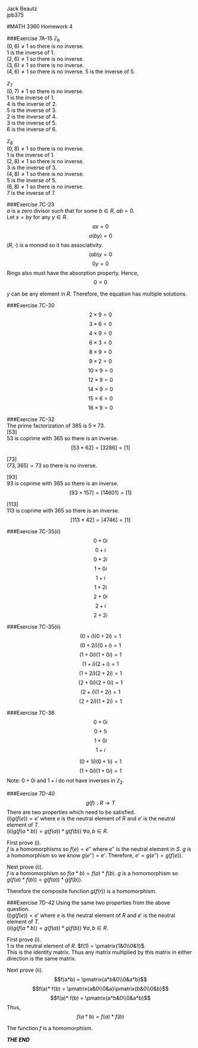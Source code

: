<font color = "black">  

Jack Beautz  
jpb375  

#MATH 3360 Homework 4

###Exercise 7A-15
$\mathbb Z_6$  
$(0,6)\neq 1$ so there is no inverse.  
1 is the inverse of 1.  
$(2,6)\neq 1$ so there is no inverse.  
$(3,6)\neq 1$ so there is no inverse.  
$(4,6)\neq 1$ so there is no inverse.
5 is the inverse of 5.  

$\mathbb Z_7$  
$(0,7)\neq 1$ so there is no inverse.  
1 is the inverse of 1.  
4 is the inverse of 2.  
5 is the inverse of 3.  
2 is the inverse of 4.  
3 is the inverse of 5.  
6 is the inverse of 6.  

$\mathbb Z_8$  
$(0,8)\neq 1$ so there is no inverse.  
1 is the inverse of 1.  
$(2,8)\neq 1$ so there is no inverse.  
3 is the inverse of 3.  
$(4,8)\neq 1$ so there is no inverse.  
5 is the inverse of 5.  
$(6,8)\neq 1$ so there is no inverse.  
7 is the inverse of 7.  

###Exercise 7C-23  
$a$ is a zero divisor such that for some $b\in R$, $ab=0$.  
Let $x = by$ for any $y\in R$.  
$$ax = 0$$
$$a(by)=0$$
$(R,\cdot)$ is a monoid so it has associativity.  
$$(ab)y=0$$
$$0y=0$$
Rings also must have the absorption property. Hence,
$$0=0$$

$y$ can be any element in $R$. Therefore, the equation has multiple solutions.  

###Exercise 7C-30  
$$2\times 9=0$$
$$3\times 6=0$$
$$4\times 9=0$$
$$6\times 3=0$$
$$8\times 9=0$$
$$9\times 2=0$$
$$10\times 9=0$$
$$12\times 9=0$$
$$14\times 9=0$$
$$15\times 6=0$$
$$16\times 9=0$$


###Exercise 7C-32  
The prime factorization of $365$ is $5\times73$.  
$[53]$  
$53$ is coprime with $365$ so there is an inverse.  
$$[53\times 62] = [3286]= [1]$$

$[73]$  
$(73,365) = 73$ so there is no inverse.   

$[93]$  
$93$ is coprime with $365$ so there is an inverse.  
$$[93\times 157]=[14601]=[1]$$

$[113]$  
$113$ is coprime with $365$ so there is an inverse.  
$$[113\times 42]=[4746]=[1]$$

###Exercise 7C-35(ii)
$$0+0i$$
$$0+i$$
$$0+2i$$
$$1+0i$$
$$1+i$$
$$1+2i$$
$$2+0i$$
$$2+i$$
$$2+2i$$

###Exercise 7C-35(ii)
$$(0+i)(0+2i) = 1$$
$$(0+2i)(0+i) = 1$$
$$(1+0i)(1+0i) = 1$$
$$(1+i)(2+i) = 1$$
$$(1+2i)(2+2i) = 1$$
$$(2+0i)(2+0i)=1$$
$$(2+i)(1+2i)=1$$
$$(2+2i)(1+2i)=1$$

###Exercise 7C-36
$$0+0i$$
$$0+1i$$
$$1+0i$$
$$1+i$$

$$(0+1i)(0+1i) = 1$$
$$(1+0i)(1+0i) = 1$$
Note: $0+0i$ and $1+i$ do not have inverses in $\mathbb{Z}_2$.  

###Exercise 7D-40
$$g(f): R\to T$$
There are two properties which need to be satisfied.  
(i)$g(f(e))=e'$ where $e$ is the neutral element of $R$ and $e'$ is the neutral element of $T$.  
(ii)$g(f(a*b))=g(f(a))* g(f(b))$ $\forall a,b\in R$.  

First prove (i).  
$f$ is a homomorphisms so $f(e) = e''$ where $e''$ is the neutral element in $S$. $g$ is a homomorphism so we know $g(e'') = e'$. Therefore, $e' = g(e'') = g(f(e))$.  

Next prove (ii).  
$f$ is a homomorphism so $f(a*b)=f(a)* f(b)$. $g$ is a homomorphism so $g(f(a)* f(b)) = g(f(a))* g(f(b))$.  

Therefore the composite function $g(f(r))$ is a homomorphism.  

###Exercise 7D-42
Using the same two properties from the above question.  
(i)$g(f(e))=e'$ where $e$ is the neutral element of $R$ and $e'$ is the neutral element of $T$.  
(ii)$g(f(a*b))=g(f(a))* g(f(b))$ $\forall a,b\in R$.  

First prove (i).  
$1$ is the neutral element of $R$. $f(1) = \pmatrix{1&0\\0&1}$.  
This is the identity matrix. Thus any matrix multiplied by this matrix in either direction is the same matrix.  

Next prove (ii).  
$$f(a*b) = \pmatrix{a*b&0\\0&a*b}$$
$$f(a)* f(b) = \pmatrix{a&0\\0&a}\pmatrix{b&0\\0&b}$$
$$f(a)* f(b) = \pmatrix{a*b&0\\0&a*b}$$
Thus,
$$f(a*b) = f(a)* f(b)$$

The function $f$ is a homomorphism.  












***THE END***
